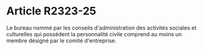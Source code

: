 # Article R2323-25

  
Le bureau nommé par les conseils d'administration des activités sociales et culturelles qui possèdent la personnalité civile comprend au moins un membre désigné par le comité d'entreprise.